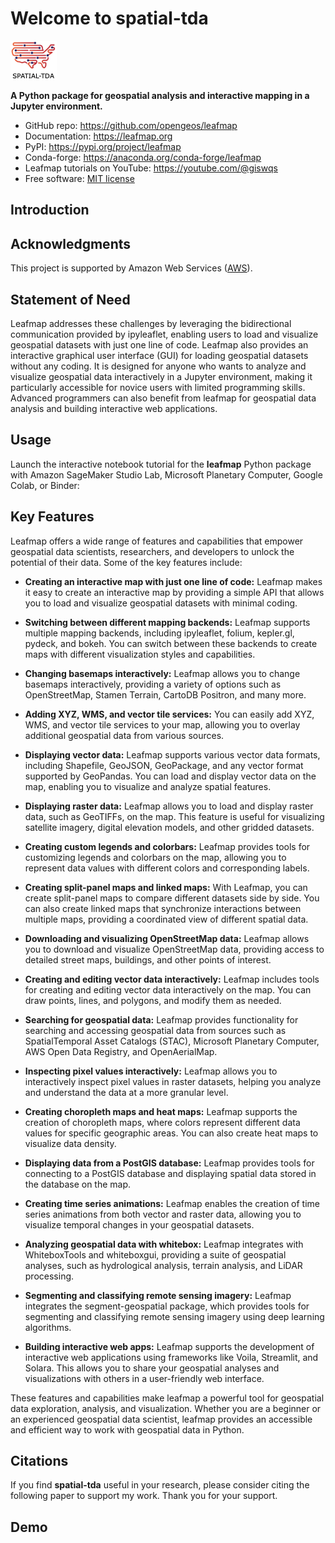# Welcome to spatial-tda
<!-- 
[![image](https://studiolab.sagemaker.aws/studiolab.svg)](https://studiolab.sagemaker.aws/import/github/opengeos/leafmap/blob/master/examples/notebooks/00_key_features.ipynb)
[![image](https://colab.research.google.com/assets/colab-badge.svg)](https://colab.research.google.com/github/opengeos/leafmap/blob/master)
[![image](https://mybinder.org/badge_logo.svg)](https://mybinder.org/v2/gh/opengeos/leafmap/HEAD)
[![image](https://img.shields.io/pypi/v/leafmap.svg)](https://pypi.python.org/pypi/leafmap)
[![image](https://static.pepy.tech/badge/leafmap)](https://pepy.tech/project/leafmap)
[![Conda Recipe](https://img.shields.io/badge/recipe-leafmap-green.svg)](https://github.com/conda-forge/leafmap-feedstock)
[![image](https://img.shields.io/conda/vn/conda-forge/leafmap.svg)](https://anaconda.org/conda-forge/leafmap)
[![Conda Downloads](https://img.shields.io/conda/dn/conda-forge/leafmap.svg)](https://anaconda.org/conda-forge/leafmap)
[![image](https://github.com/opengeos/leafmap/workflows/docs/badge.svg)](https://leafmap.org)
[![image](https://github.com/opengeos/leafmap/workflows/Linux%20build/badge.svg)](https://github.com/opengeos/leafmap/actions)
[![pre-commit.ci status](https://results.pre-commit.ci/badge/github/opengeos/leafmap/master.svg)](https://results.pre-commit.ci/latest/github/opengeos/leafmap/master)
[![image](https://img.shields.io/badge/License-MIT-yellow.svg)](https://opensource.org/licenses/MIT)
[![image](https://img.shields.io/badge/YouTube-Channel-red)](https://youtube.com/@giswqs)
[![status](https://joss.theoj.org/papers/10.21105/joss.03414/status.svg)](https://doi.org/10.21105/joss.03414) -->

[![logo](https://raw.githubusercontent.com/hashansl/spatial-tda/main/docs/assets/logo.png)](https://raw.githubusercontent.com/hashansl/spatial-tda/main/docs/assets/logo.png)

**A Python package for geospatial analysis and interactive mapping in a Jupyter environment.**

-   GitHub repo: <https://github.com/opengeos/leafmap>
-   Documentation: <https://leafmap.org>
-   PyPI: <https://pypi.org/project/leafmap>
-   Conda-forge: <https://anaconda.org/conda-forge/leafmap>
-   Leafmap tutorials on YouTube: <https://youtube.com/@giswqs>
-   Free software: [MIT license](https://opensource.org/licenses/MIT)



## Introduction

<!-- **Leafmap** is a Python package for interactive mapping and geospatial analysis with minimal coding in a Jupyter environment. It is a spin-off project of the [geemap](https://geemap.org) Python package, which was designed specifically to work with [Google Earth Engine](https://earthengine.google.com) (GEE). However, not everyone in the geospatial community has access to the GEE cloud computing platform. Leafmap is designed to fill this gap for non-GEE users. It is a free and open-source Python package that enables users to analyze and visualize geospatial data with minimal coding in a Jupyter environment, such as Google Colab, Jupyter Notebook, JupyterLab, and [marimo](https://github.com/marimo-team/marimo). Leafmap is built upon several open-source packages, such as [folium](https://github.com/python-visualization/folium) and [ipyleaflet](https://github.com/jupyter-widgets/ipyleaflet) (for creating interactive maps), [WhiteboxTools](https://github.com/jblindsay/whitebox-tools) and [whiteboxgui](https://github.com/opengeos/whiteboxgui) (for analyzing geospatial data), and [ipywidgets](https://github.com/jupyter-widgets/ipywidgets) (for designing interactive graphical user interfaces [GUIs]). Leafmap has a toolset with various interactive tools that allow users to load vector and raster data onto the map without coding. In addition, users can use the powerful analytical backend (i.e., WhiteboxTools) to perform geospatial analysis directly within the leafmap user interface without writing a single line of code. The WhiteboxTools library currently contains **500+** tools for advanced geospatial analysis, such as [GIS Analysis](https://jblindsay.github.io/wbt_book/available_tools/gis_analysis.html), [Geomorphometric Analysis](https://jblindsay.github.io/wbt_book/available_tools/geomorphometric_analysis.html), [Hydrological Analysis](https://jblindsay.github.io/wbt_book/available_tools/hydrological_analysis.html), [LiDAR Data Analysis](https://jblindsay.github.io/wbt_book/available_tools/lidar_tools.html), [Mathematical and Statistical Analysis](https://jblindsay.github.io/wbt_book/available_tools/mathand_stats_tools.html), and [Stream Network Analysis](https://jblindsay.github.io/wbt_book/available_tools/stream_network_analysis.html). -->

## Acknowledgments

This project is supported by Amazon Web Services ([AWS](https://aws.amazon.com)).

## Statement of Need

<!-- There is a plethora of Python packages for geospatial analysis, such as [geopandas](https://geopandas.org) for vector data analysis and [xarray](https://docs.xarray.dev) for raster data analysis. As listed at [pyviz.org](https://pyviz.org), there are also many options for plotting data on a map in Python, ranging from libraries focused specifically on maps like [ipyleaflet](https://ipyleaflet.readthedocs.io) and [folium](https://python-visualization.github.io/folium) to general-purpose plotting tools that also support geospatial data types, such as [hvPlot](https://hvplot.pyviz.org), [bokeh](http://bokeh.org), and [plotly](https://plotly.com/python). While these tools provide powerful capabilities, displaying geospatial data from different file formats on an interactive map and performing basic analyses can be challenging, especially for users with limited coding skills. Furthermore, many tools lack bi-directional communication between the frontend (browser) and the backend (Python), limiting their interactivity and usability for exploring map data. -->

Leafmap addresses these challenges by leveraging the bidirectional communication provided by ipyleaflet, enabling users to load and visualize geospatial datasets with just one line of code. Leafmap also provides an interactive graphical user interface (GUI) for loading geospatial datasets without any coding. It is designed for anyone who wants to analyze and visualize geospatial data interactively in a Jupyter environment, making it particularly accessible for novice users with limited programming skills. Advanced programmers can also benefit from leafmap for geospatial data analysis and building interactive web applications.

## Usage

Launch the interactive notebook tutorial for the **leafmap** Python package with Amazon SageMaker Studio Lab, Microsoft Planetary Computer, Google Colab, or Binder:

<!-- [![image](https://studiolab.sagemaker.aws/studiolab.svg)](https://studiolab.sagemaker.aws/import/github/opengeos/leafmap/blob/master/examples/notebooks/00_key_features.ipynb)
[![image](https://colab.research.google.com/assets/colab-badge.svg)](https://colab.research.google.com/github/opengeos/leafmap/blob/master)
[![image](https://mybinder.org/badge_logo.svg)](https://mybinder.org/v2/gh/opengeos/leafmap/HEAD) -->

<!-- Check out this excellent article on Medium - [Leafmap a new Python Package for Geospatial data science](https://link.medium.com/HRRKDcynYgb) -->

## Key Features

Leafmap offers a wide range of features and capabilities that empower geospatial data scientists, researchers, and developers to unlock the potential of their data. Some of the key features include:

-   **Creating an interactive map with just one line of code:** Leafmap makes it easy to create an interactive map by providing a simple API that allows you to load and visualize geospatial datasets with minimal coding.

-   **Switching between different mapping backends:** Leafmap supports multiple mapping backends, including ipyleaflet, folium, kepler.gl, pydeck, and bokeh. You can switch between these backends to create maps with different visualization styles and capabilities.

-   **Changing basemaps interactively:** Leafmap allows you to change basemaps interactively, providing a variety of options such as OpenStreetMap, Stamen Terrain, CartoDB Positron, and many more.

-   **Adding XYZ, WMS, and vector tile services:** You can easily add XYZ, WMS, and vector tile services to your map, allowing you to overlay additional geospatial data from various sources.

-   **Displaying vector data:** Leafmap supports various vector data formats, including Shapefile, GeoJSON, GeoPackage, and any vector format supported by GeoPandas. You can load and display vector data on the map, enabling you to visualize and analyze spatial features.

-   **Displaying raster data:** Leafmap allows you to load and display raster data, such as GeoTIFFs, on the map. This feature is useful for visualizing satellite imagery, digital elevation models, and other gridded datasets.

-   **Creating custom legends and colorbars:** Leafmap provides tools for customizing legends and colorbars on the map, allowing you to represent data values with different colors and corresponding labels.

-   **Creating split-panel maps and linked maps:** With Leafmap, you can create split-panel maps to compare different datasets side by side. You can also create linked maps that synchronize interactions between multiple maps, providing a coordinated view of different spatial data.

-   **Downloading and visualizing OpenStreetMap data:** Leafmap allows you to download and visualize OpenStreetMap data, providing access to detailed street maps, buildings, and other points of interest.

-   **Creating and editing vector data interactively:** Leafmap includes tools for creating and editing vector data interactively on the map. You can draw points, lines, and polygons, and modify them as needed.

-   **Searching for geospatial data:** Leafmap provides functionality for searching and accessing geospatial data from sources such as SpatialTemporal Asset Catalogs (STAC), Microsoft Planetary Computer, AWS Open Data Registry, and OpenAerialMap.

-   **Inspecting pixel values interactively:** Leafmap allows you to interactively inspect pixel values in raster datasets, helping you analyze and understand the data at a more granular level.

-   **Creating choropleth maps and heat maps:** Leafmap supports the creation of choropleth maps, where colors represent different data values for specific geographic areas. You can also create heat maps to visualize data density.

-   **Displaying data from a PostGIS database:** Leafmap provides tools for connecting to a PostGIS database and displaying spatial data stored in the database on the map.

-   **Creating time series animations:** Leafmap enables the creation of time series animations from both vector and raster data, allowing you to visualize temporal changes in your geospatial datasets.

-   **Analyzing geospatial data with whitebox:** Leafmap integrates with WhiteboxTools and whiteboxgui, providing a suite of geospatial analyses, such as hydrological analysis, terrain analysis, and LiDAR processing.

-   **Segmenting and classifying remote sensing imagery:** Leafmap integrates the segment-geospatial package, which provides tools for segmenting and classifying remote sensing imagery using deep learning algorithms.

-   **Building interactive web apps:** Leafmap supports the development of interactive web applications using frameworks like Voila, Streamlit, and Solara. This allows you to share your geospatial analyses and visualizations with others in a user-friendly web interface.

These features and capabilities make leafmap a powerful tool for geospatial data exploration, analysis, and visualization. Whether you are a beginner or an experienced geospatial data scientist, leafmap provides an accessible and efficient way to work with geospatial data in Python.

## Citations

If you find **spatial-tda** useful in your research, please consider citing the following paper to support my work. Thank you for your support.

<!-- -   Wu, Q. (2021). Leafmap: A Python package for interactive mapping and geospatial analysis with minimal coding in a Jupyter environment. _Journal of Open Source Software_, 6(63), 3414. <https://doi.org/10.21105/joss.03414> -->

## Demo

<!-- ![](https://assets.gishub.org/images/leafmap_demo.gif) -->

